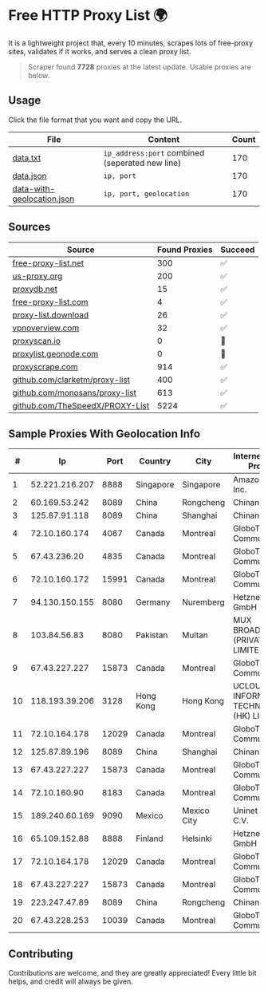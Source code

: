 
# Free HTTP Proxy List 🌍

It is a lightweight project that, every 10 minutes, scrapes lots of free-proxy sites, validates if it works, and serves a clean proxy list.


> Scraper found **7728** proxies at the latest update. Usable proxies are below.

## Usage

Click the file format that you want and copy the URL.


|File|Content|Count|
|----|-------|-----|
|[data.txt](https://raw.githubusercontent.com/themiralay/Proxy-List-World/master/data.txt)|`ip_address:port` combined (seperated new line)|170|
|[data.json](https://raw.githubusercontent.com/themiralay/Proxy-List-World/master/data.json)|`ip, port`|170|
|[data-with-geolocation.json](https://raw.githubusercontent.com/themiralay/Proxy-List-World/master/data-with-geolocation.json)|`ip, port, geolocation`|170|

## Sources

|Source|Found Proxies|Succeed|
|------|-------------|-------|
|[free-proxy-list.net](https://free-proxy-list.net)|300|✅|
|[us-proxy.org](https://www.us-proxy.org)|200|✅|
|[proxydb.net](http://proxydb.net)|15|✅|
|[free-proxy-list.com](https://free-proxy-list.com/?page=&port=&type%5B%5D=http&type%5B%5D=https&up_time=0&search=Search)|4|✅|
|[proxy-list.download](https://www.proxy-list.download/HTTP)|26|✅|
|[vpnoverview.com](https://vpnoverview.com/privacy/anonymous-browsing/free-proxy-servers)|32|✅|
|[proxyscan.io](https://www.proxyscan.io)|0|🚫|
|[proxylist.geonode.com](https://proxylist.geonode.com/api/proxy-list?limit=300&page=1&sort_by=lastChecked&sort_type=desc&protocols=http,https)|0|🚫|
|[proxyscrape.com](https://api.proxyscrape.com/v2/?request=displayproxies&protocol=http&timeout=10000&country=all&ssl=all&anonymity=all)|914|✅|
|[github.com/clarketm/proxy-list](https://raw.githubusercontent.com/clarketm/proxy-list/master/proxy-list-raw.txt)|400|✅|
|[github.com/monosans/proxy-list](https://raw.githubusercontent.com/monosans/proxy-list/main/proxies/http.txt)|613|✅|
|[github.com/TheSpeedX/PROXY-List](https://raw.githubusercontent.com/TheSpeedX/PROXY-List/master/http.txt)|5224|✅|


## Sample Proxies With Geolocation Info

|#|Ip|Port|Country|City|Internet Service Provider|
|-|--|----|-------|----|-------------------------|
|1|52.221.216.207|8888|Singapore|Singapore|Amazon.com, Inc.|
|2|60.169.53.242|8089|China|Rongcheng|Chinanet|
|3|125.87.91.118|8089|China|Shanghai|Chinanet|
|4|72.10.160.174|4067|Canada|Montreal|GloboTech Communications|
|5|67.43.236.20|4835|Canada|Montreal|GloboTech Communications|
|6|72.10.160.172|15991|Canada|Montreal|GloboTech Communications|
|7|94.130.150.155|8080|Germany|Nuremberg|Hetzner Online GmbH|
|8|103.84.56.83|8080|Pakistan|Multan|MUX BROADBAND (PRIVATE) LIMITED|
|9|67.43.227.227|15873|Canada|Montreal|GloboTech Communications|
|10|118.193.39.206|3128|Hong Kong|Hong Kong|UCLOUD INFORMATION TECHNOLOGY (HK) LIMITED|
|11|72.10.164.178|12029|Canada|Montreal|GloboTech Communications|
|12|125.87.89.196|8089|China|Shanghai|Chinanet|
|13|67.43.227.227|15873|Canada|Montreal|GloboTech Communications|
|14|72.10.160.90|8183|Canada|Montreal|GloboTech Communications|
|15|189.240.60.169|9090|Mexico|Mexico City|Uninet S.A. de C.V.|
|16|65.109.152.88|8888|Finland|Helsinki|Hetzner Online GmbH|
|17|72.10.164.178|12029|Canada|Montreal|GloboTech Communications|
|18|67.43.227.227|15873|Canada|Montreal|GloboTech Communications|
|19|223.247.47.89|8089|China|Rongcheng|Chinanet|
|20|67.43.228.253|10039|Canada|Montreal|GloboTech Communications|



## Contributing

Contributions are welcome, and they are greatly appreciated! Every
little bit helps, and credit will always be given.

